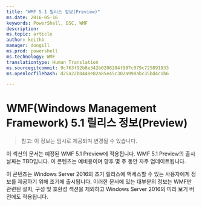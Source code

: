 ```yaml
---
title: "WMF 5.1 릴리스 정보(Preview)"
ms.date: 2016-05-16
keywords: PowerShell, DSC, WMF
description: 
ms.topic: article
author: keithb
manager: dongill
ms.prod: powershell
ms.technology: WMF
translationtype: Human Translation
ms.sourcegitcommit: 9c763f92b8e342b0208204f997c079c725891933
ms.openlocfilehash: d25a22b0448e82a85e45c302a998abc35bd4c1b6

---
```


# WMF(Windows Management Framework) 5.1 릴리스 정보(Preview) #

> 참고: 이 정보는 임시로 제공되며 변경될 수 있습니다.

이 섹션의 문서는 예정된 WMF 5.1 Preview에 적용됩니다. WMF 5.1 Preview의 출시 날짜는 TBD입니다. 이 콘텐츠는 예비용이며 향후 몇 주 동안 자주 업데이트됩니다. 

이 콘텐츠는 Windows Server 2016의 초기 릴리스에 액세스할 수 있는 사용자에게 정보를 제공하기 위해 조기에 출시됩니다. 이러한 문서에 있는 대부분의 정보는 WMF만 관련된 설치, 구성 및 호환성 섹션을 제외하고 Windows Server 2016의 미리 보기 버전에도 적용됩니다.










<!--HONumber=Jul16_HO2-->


